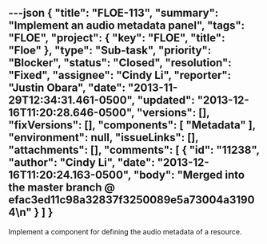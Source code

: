 ---json
{
  "title": "FLOE-113",
  "summary": "Implement an audio metadata panel",
  "tags": "FLOE",
  "project": {
    "key": "FLOE",
    "title": "Floe"
  },
  "type": "Sub-task",
  "priority": "Blocker",
  "status": "Closed",
  "resolution": "Fixed",
  "assignee": "Cindy Li",
  "reporter": "Justin Obara",
  "date": "2013-11-29T12:34:31.461-0500",
  "updated": "2013-12-16T11:20:28.646-0500",
  "versions": [],
  "fixVersions": [],
  "components": [
    "Metadata"
  ],
  "environment": null,
  "issueLinks": [],
  "attachments": [],
  "comments": [
    {
      "id": "11238",
      "author": "Cindy Li",
      "date": "2013-12-16T11:20:24.163-0500",
      "body": "Merged into the master branch @ efac3ed11c98a32837f3250089e5a73004a31904\n"
    }
  ]
}
---
Implement a component for defining the audio metadata of a resource.&#x20;

        